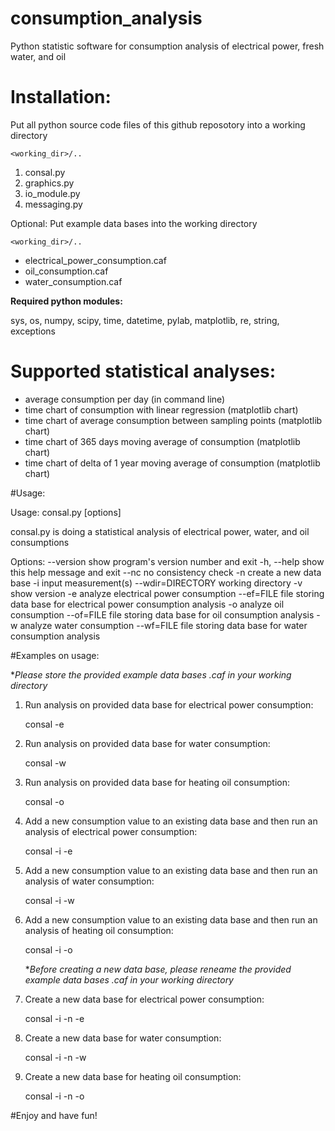 # consumption_analysis


Python statistic software for consumption analysis of electrical power, fresh water, and oil

# Installation:


Put all python source code files of this github reposotory into a working directory

`<working_dir>/..`

1.  consal.py
1.  graphics.py
1.  io_module.py
1.  messaging.py

Optional: Put example data bases into the working directory


`<working_dir>/..`

*   electrical_power_consumption.caf
*   oil_consumption.caf
*   water_consumption.caf
             
**Required python modules:**

sys, os, numpy, scipy, time, datetime, pylab, matplotlib, re, string, exceptions


# Supported statistical analyses:


*  average consumption per day (in command line)
*  time chart of consumption with linear regression (matplotlib chart)
*  time chart of average consumption between sampling points  (matplotlib chart)
*  time chart of 365 days moving average of consumption  (matplotlib chart)
*  time chart of delta of 1 year moving average of consumption  (matplotlib chart)


#Usage:

Usage: consal.py [options]

consal.py is doing a statistical analysis of electrical power,  water, and oil
consumptions

Options:
  --version         show program's version number and exit
  -h, --help        show this help message and exit
  --nc              no consistency check
  -n                create a new data base
  -i                input measurement(s)
  --wdir=DIRECTORY  working directory
  -v                show version
  -e                analyze electrical power consumption
  --ef=FILE         file storing data base for electrical power consumption
                    analysis
  -o                analyze oil consumption
  --of=FILE         file storing data base for oil consumption analysis
  -w                analyze water consumption
  --wf=FILE         file storing data base for water consumption analysis


#Examples on usage:

**Please store the provided example data bases *.caf in your working directory**

1. Run analysis on provided data base for electrical power consumption:

	consal -e


2. Run analysis on provided data base for water consumption:

	consal -w


3. Run analysis on provided data base for heating oil consumption:


	consal -o

4. Add a new consumption value to an existing data base and then run an analysis of electrical power consumption:

	consal -i -e

5. Add a new consumption value to an existing data base and then run an analysis of water consumption:

	consal -i -w


6. Add a new consumption value to an existing data base and then run an analysis of heating oil consumption:


	consal -i -o


	**Before creating a new data base, please reneame the provided example data bases *.caf in your working directory**

7. Create a new data base for electrical power consumption:

	consal -i -n -e


8. Create a new data base for water consumption:

	consal -i -n -w

9. Create a new data base for heating oil consumption:

	consal -i -n -o


#Enjoy and have fun!












                                                                                                                               
                                                                                                                               
                                                                                                                               
                                                                                                                               
                                                                                                                               
                                                                                                                               
                                                                 
